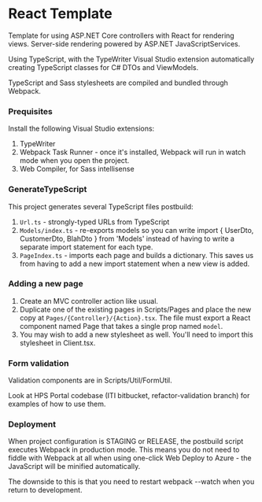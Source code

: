 # React Template

Template for using ASP.NET Core controllers with React for rendering views. Server-side rendering powered by 
ASP.NET JavaScriptServices. 

Using TypeScript, with the TypeWriter Visual Studio extension automatically creating TypeScript classes for 
C# DTOs and ViewModels.

TypeScript and Sass stylesheets are compiled and bundled through Webpack. 

### Prequisites

Install the following Visual Studio extensions:
1. TypeWriter
2. Webpack Task Runner - once it's installed, Webpack will run in watch mode when you open
   the project.
3. Web Compiler, for Sass intellisense

### GenerateTypeScript

This project generates several TypeScript files postbuild:
1. `Url.ts` - strongly-typed URLs from TypeScript
2. `Models/index.ts` - re-exports models so you can write 
    import { UserDto, CustomerDto, BlahDto } from 'Models'
	instead of having to write a separate import statement for each type.
3. `PageIndex.ts` - imports each page and builds a dictionary. This saves us from having
    to add a new import statement when a new view is added.

### Adding a new page

1. Create an MVC controller action like usual.
2. Duplicate one of the existing pages in Scripts/Pages and place the new copy at
   `Pages/{Controller}/{Action}.tsx`. The file must export a React component named Page
   that takes a single prop named `model`.
3. You may wish to add a new stylesheet as well. You'll need to import this stylesheet in
   Client.tsx.

### Form validation

Validation components are in Scripts/Util/FormUtil.

Look at HPS Portal codebase (ITI bitbucket, refactor-validation branch) for examples of how to use them. 

### Deployment

When project configuration is STAGING or RELEASE, the postbuild script executes Webpack in production mode.
This means you do not need to fiddle with Webpack at all when using one-click Web Deploy to Azure - the 
JavaScript will be minified automatically.

The downside to this is that you need to restart webpack --watch when you return to development.